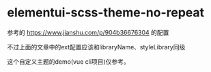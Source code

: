 # elementui-scss-theme-no-repeat

参考的 https://www.jianshu.com/p/904b36676304 的配置

不过上面的文章中的ext配置应该和libraryName、styleLibrary同级

这个自定义主题的demo(vue cli项目)仅参考。
